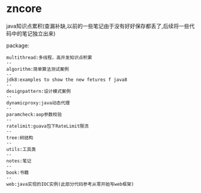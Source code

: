 # zncore
java知识点累积(查漏补缺,以前的一些笔记由于没有好好保存都丢了,后续将一些代码中的笔记独立出来)

package:

    multithread:多线程，高并发知识点积累
    --
    algorithm:简单算法测试案例
    --
    jdk8:examples to show the new fetures f java8
    --
    designpattern:设计模式案例
    --
    dynamicproxy:java动态代理
    --
    paramcheck:aop参数校验
    --
    ratelimit:guava包下RateLimit限流
    --
    tree:树结构
    --
    utils:工具类
    --
    notes:笔记
    --
    book:书籍
    --
    web:java实现的IOC实例(此部分代码参考从零开始写web框架)


